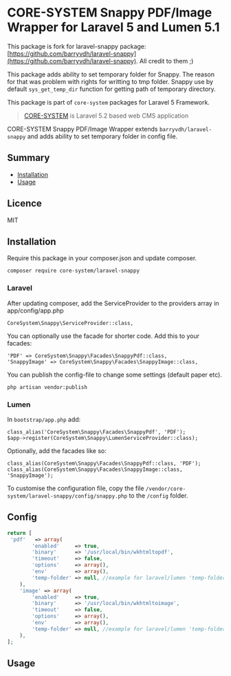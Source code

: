 # CORE-SYSTEM Snappy PDF/Image Wrapper for Laravel 5 and Lumen 5.1

This package is fork for laravel-snappy package: [https://github.com/barryvdh/laravel-snappy](https://github.com/barryvdh/laravel-snappy). All credit to them ;) 

This package adds ability to set temporary folder for Snappy. The reason for that was problem with rights for writting to tmp folder. Snappy use by default `sys_get_temp_dir` function for getting path of temporary directory.

This package is part of `core-system` packages for Laravel 5 Framework. 
> [CORE-SYSTEM](http://www.core-system.cz) is Laravel 5.2 based web CMS application

CORE-SYSTEM Snappy PDF/Image Wrapper extends `barryvdh/laravel-snappy` and adds ability to set temporary folder in config file.
 
## Summary

- [Installation](#installation)
- [Usage](#usage)
 
## Licence

MIT

## Installation

Require this package in your composer.json and update composer.

    composer require core-system/laravel-snappy

### Laravel

After updating composer, add the ServiceProvider to the providers array in app/config/app.php

    CoreSystem\Snappy\ServiceProvider::class,

You can optionally use the facade for shorter code. Add this to your facades:

    'PDF' => CoreSystem\Snappy\Facades\SnappyPdf::class,
    'SnappyImage' => CoreSystem\Snappy\Facades\SnappyImage::class,

You can  publish the config-file to change some settings (default paper etc).

    php artisan vendor:publish

### Lumen
In `bootstrap/app.php` add:
   
    class_alias('CoreSystem\Snappy\Facades\SnappyPdf', 'PDF');
    $app->register(CoreSystem\Snappy\LumenServiceProvider::class);

Optionally, add the facades like so:

    class_alias(CoreSystem\Snappy\Facades\SnappyPdf::class, 'PDF');
    class_alias(CoreSystem\Snappy\Facades\SnappyImage::class, 'SnappyImage');

To customise the configuration file, copy the file `/vendor/core-system/laravel-snappy/config/snappy.php` to the `/config` folder.

## Config

```php
return [
 'pdf'   => array(
        'enabled'     => true,
        'binary'      => '/usr/local/bin/wkhtmltopdf',
        'timeout'     => false,
        'options'     => array(),
        'env'         => array(),
        'temp-folder' => null, //example for laravel/lumen 'temp-folder' => storage_path('app/snappy/pdf')
    ),
    'image' => array(
        'enabled'     => true,
        'binary'      => '/usr/local/bin/wkhtmltoimage',
        'timeout'     => false,
        'options'     => array(),
        'env'         => array(),
        'temp-folder' => null, //example for laravel/lumen 'temp-folder' => storage_path('app/snappy/img')
    ),  
];
```

## Usage



